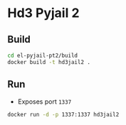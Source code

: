 # Hd3 Pyjail 2


## Build
```sh
cd el-pyjail-pt2/build
docker build -t hd3jail2 .
```

## Run
- Exposes port `1337`
```sh
docker run -d -p 1337:1337 hd3jail2
```

